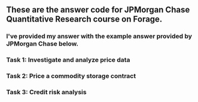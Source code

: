 ## These are the answer code for JPMorgan Chase Quantitative Research course on Forage.
### I've provided my answer with the example answer provided by JPMorgan Chase below.
### Task 1: Investigate and analyze price data
### Task 2: Price a commodity storage contract
### Task 3: Credit risk analysis
